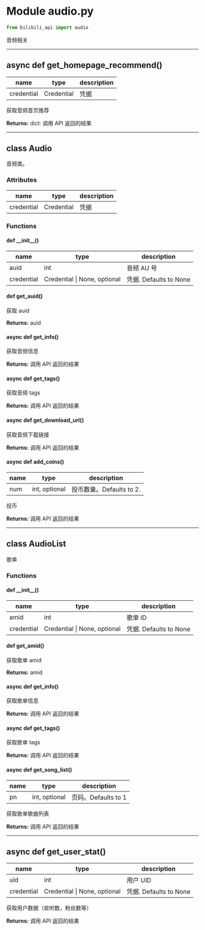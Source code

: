# Module audio.py

```python
from bilibili_api import audio
```

音频相关

---

## async def get_homepage_recommend()

| name | type | description |
| ---- | ---- | ----------- |
| credential | Credential | 凭据 |

获取音频首页推荐

**Returns:** dict: 调用 API 返回的结果

---


## class Audio

音频类。

### Attributes

| name | type | description |
| ---- | ---- | ----------- |
| credential | Credential | 凭据 |

### Functions

#### def \_\_init\_\_()

| name       | type                 | description            |
| ---------- | -------------------- | ---------------------- |
| auid       | int                  | 音频 AU 号             |
| credential | Credential \| None, optional | 凭据. Defaults to None |

#### def get_auid()

获取 auid

**Returns:** auid

#### async def get_info()

获取音频信息

**Returns:** 调用 API 返回的结果

#### async def get_tags()

获取音频 tags

**Returns:** 调用 API 返回的结果

#### async def get_download_url()

获取音频下载链接

**Returns:** 调用 API 返回的结果

#### async def add_coins()

| name | type          | description              |
| ---- | ------------- | ------------------------ |
| num  | int, optional | 投币数量。Defaults to 2. |

投币

**Returns:** 调用 API 返回的结果

---

## class AudioList

歌单

### Functions

#### def \_\_init\_\_()

| name       | type                 | description            |
| ---------- | -------------------- | ---------------------- |
| amid       | int                  | 歌单 ID                |
| credential | Credential \| None, optional | 凭据. Defaults to None |

#### def get_amid()

获取歌单 amid

**Returns:** amid

#### async def get_info()

获取歌单信息

**Returns:** 调用 API 返回的结果

#### async def get_tags()

获取歌单 tags

**Returns:** 调用 API 返回的结果

#### async def get_song_list()

| name | type          | description         |
| ---- | ------------- | ------------------- |
| pn   | int, optional | 页码。Defaults to 1 |

获取歌单歌曲列表

**Returns:** 调用 API 返回的结果

---

## async def get_user_stat()

| name       | type                 | description            |
| ---------- | -------------------- | ---------------------- |
| uid        | int                  | 用户 UID               |
| credential | Credential \| None, optional | 凭据. Defaults to None |

获取用户数据（收听数，粉丝数等）

**Returns:** 调用 API 返回的结果
